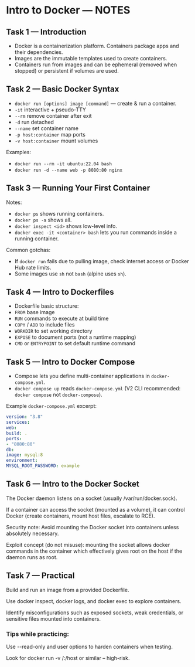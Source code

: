 # Intro to Docker — NOTES


## Task 1 — Introduction
- Docker is a containerization platform. Containers package apps and their dependencies.
- Images are the immutable templates used to create containers.
- Containers run from images and can be ephemeral (removed when stopped) or persistent if volumes are used.


## Task 2 — Basic Docker Syntax
- `docker run [options] image [command]` — create & run a container.
- `-it` interactive + pseudo-TTY
- `--rm` remove container after exit
- `-d` run detached
- `--name` set container name
- `-p host:container` map ports
- `-v host:container` mount volumes


Examples:
- `docker run --rm -it ubuntu:22.04 bash`
- `docker run -d --name web -p 8080:80 nginx`


## Task 3 — Running Your First Container
Notes:
- `docker ps` shows running containers.
- `docker ps -a` shows all.
- `docker inspect <id>` shows low-level info.
- `docker exec -it <container> bash` lets you run commands inside a running container.


Common gotchas:
- If `docker run` fails due to pulling image, check internet access or Docker Hub rate limits.
- Some images use `sh` not `bash` (alpine uses `sh`).


## Task 4 — Intro to Dockerfiles
- Dockerfile basic structure:
- `FROM` base image
- `RUN` commands to execute at build time
- `COPY` / `ADD` to include files
- `WORKDIR` to set working directory
- `EXPOSE` to document ports (not a runtime mapping)
- `CMD` or `ENTRYPOINT` to set default runtime command

## Task 5 — Intro to Docker Compose
- Compose lets you define multi-container applications in `docker-compose.yml`.
- `docker compose up` reads `docker-compose.yml` (V2 CLI recommended: `docker compose` not `docker-compose`).


Example `docker-compose.yml` excerpt:
```yaml
version: "3.8"
services:
web:
build: .
ports:
- "8080:80"
db:
image: mysql:8
environment:
MYSQL_ROOT_PASSWORD: example
```

## Task 6 — Intro to the Docker Socket

The Docker daemon listens on a socket (usually /var/run/docker.sock).

If a container can access the socket (mounted as a volume), it can control Docker (create containers, mount host files, escalate to RCE).

Security note: Avoid mounting the Docker socket into containers unless absolutely necessary.

Exploit concept (do not misuse): mounting the socket allows docker commands in the container which effectively gives root on the host if the daemon runs as root.

## Task 7 — Practical

Build and run an image from a provided Dockerfile.

Use docker inspect, docker logs, and docker exec to explore containers.

Identify misconfigurations such as exposed sockets, weak credentials, or sensitive files mounted into containers.

### Tips while practicing:

Use --read-only and user options to harden containers when testing.

Look for docker run -v /:/host or similar – high-risk.
